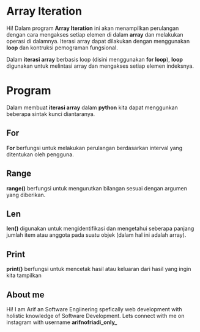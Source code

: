 ﻿# Array Iteration

Hi! Dalam program **Array Iteration** ini akan menampilkan perulangan dengan cara mengakses setiap elemen di dalam **array** dan melakukan operasi di dalamnya. Iterasi array dapat dilakukan dengan menggunakan **loop** dan kontruksi pemograman fungsional.

Dalam **iterasi array** berbasis loop (disini menggunakan **for loop**), **loop** digunakan untuk melintasi array dan mengakses setiap elemen indeksnya. 


# Program

Dalam membuat **iterasi array** dalam **python** kita dapat menggunkan beberapa sintak kunci diantaranya.

## For

**For** berfungsi untuk melakukan perulangan berdasarkan interval yang ditentukan oleh pengguna.

## Range

**range()** berfungsi untuk mengurutkan bilangan sesuai dengan argumen yang diberikan.

## Len

**len()** digunakan untuk mengidentifikasi dan mengetahui seberapa panjang jumlah item atau anggota pada suatu objek (dalam hal ini adalah array).

## Print

**print()** berfungsi untuk mencetak hasil atau keluaran dari hasil yang ingin kita tampilkan

## About me
Hi! I am Arif an Software Engiinering spefically web development with holistic knowledge of Software Development. Lets connect with me on instagram with username **arifnofriadi_only_**


```
